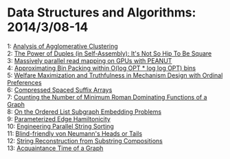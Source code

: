 # Data Structures and Algorithms: 2014/3/08-14  
1: [Analysis of Agglomerative Clustering](https://doi.org/10.48550/arXiv.1012.3697)  
2: [The Power of Duples (in Self-Assembly): It's Not So Hip To Be Square](https://doi.org/10.48550/arXiv.1402.4515)  
3: [Massively parallel read mapping on GPUs with PEANUT](https://doi.org/10.48550/arXiv.1403.1706)  
4: [Approximating Bin Packing within O(log OPT * log log OPT) bins](https://doi.org/10.48550/arXiv.1301.4010)  
5: [Welfare Maximization and Truthfulness in Mechanism Design with Ordinal  Preferences](https://doi.org/10.48550/arXiv.1312.1831)  
6: [Compressed Spaced Suffix Arrays](https://doi.org/10.48550/arXiv.1312.3422)  
7: [Counting the Number of Minimum Roman Dominating Functions of a Graph](https://doi.org/10.48550/arXiv.1403.1019)  
8: [On the Ordered List Subgraph Embedding Problems](https://doi.org/10.48550/arXiv.1403.2009)  
9: [Parameterized Edge Hamiltonicity](https://doi.org/10.48550/arXiv.1403.2041)  
10: [Engineering Parallel String Sorting](https://doi.org/10.48550/arXiv.1403.2056)  
11: [Blind-friendly von Neumann's Heads or Tails](https://doi.org/10.48550/arXiv.1403.2092)  
12: [String Reconstruction from Substring Compositions](https://doi.org/10.48550/arXiv.1403.2439)  
13: [Acquaintance Time of a Graph](https://doi.org/10.48550/arXiv.1302.2787)  